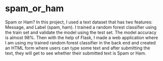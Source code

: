 # spam_or_ham
Spam or Ham?
In this project, I used a text dataset that has two features: Message, and Label (spam, ham). I trained a random forest classifier using the train set and validate the model using the test set. The model accuracy is almost 98%. Then with the help of Flask, I made a web application where I am using my trained random forest classifier in the back end and created an HTML form where users can type some text and after submitting the text, they will get to see whether their submitted text is Spam or Ham. 
